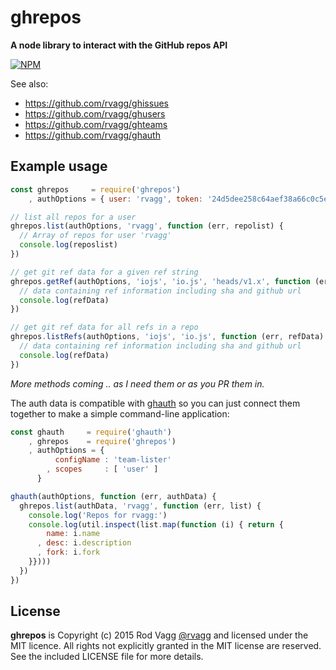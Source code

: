 # ghrepos

<!-- [![Build Status](https://secure.travis-ci.org/rvagg/ghrepos.png)](http://travis-ci.org/rvagg/ghrepos) -->

**A node library to interact with the GitHub repos API**

[![NPM](https://nodei.co/npm/ghrepos.png?mini=true)](https://nodei.co/npm/ghrepos/)

See also:

* https://github.com/rvagg/ghissues
* https://github.com/rvagg/ghusers
* https://github.com/rvagg/ghteams
* https://github.com/rvagg/ghauth


## Example usage

```js
const ghrepos     = require('ghrepos')
    , authOptions = { user: 'rvagg', token: '24d5dee258c64aef38a66c0c5eca459c379901c2' }

// list all repos for a user
ghrepos.list(authOptions, 'rvagg', function (err, repolist) {
  // Array of repos for user 'rvagg'
  console.log(reposlist)
})

// get git ref data for a given ref string
ghrepos.getRef(authOptions, 'iojs', 'io.js', 'heads/v1.x', function (err, refData) {
  // data containing ref information including sha and github url
  console.log(refData)
})

// get git ref data for all refs in a repo
ghrepos.listRefs(authOptions, 'iojs', 'io.js', function (err, refData) {
  // data containing ref information including sha and github url
  console.log(refData)
})
```

_More methods coming .. as I need them or as you PR them in._


The auth data is compatible with [ghauth](https://github.com/rvagg/ghauth) so you can just connect them together to make a simple command-line application:

```js
const ghauth     = require('ghauth')
    , ghrepos    = require('ghrepos')
    , authOptions = {
          configName : 'team-lister'
        , scopes     : [ 'user' ]
      }

ghauth(authOptions, function (err, authData) {
  ghrepos.list(authData, 'rvagg', function (err, list) {
    console.log('Repos for rvagg:')
    console.log(util.inspect(list.map(function (i) { return {
        name: i.name
      , desc: i.description
      , fork: i.fork
    }})))
  })
})
```


## License

**ghrepos** is Copyright (c) 2015 Rod Vagg [@rvagg](https://github.com/rvagg) and licensed under the MIT licence. All rights not explicitly granted in the MIT license are reserved. See the included LICENSE file for more details.
